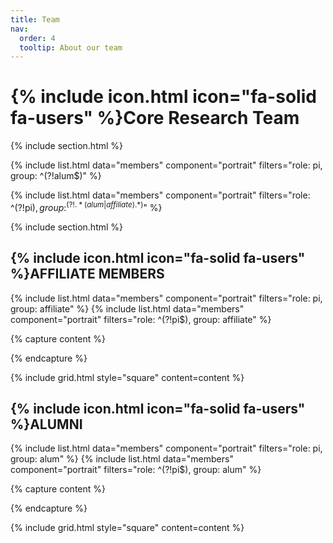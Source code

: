 ```yaml
---
title: Team
nav:
  order: 4
  tooltip: About our team
---
```


# {% include icon.html icon="fa-solid fa-users" %}Core Research Team

<!-- Meet our core research group: -->

{% include section.html %}

{% include list.html data="members" component="portrait" filters="role: pi, group: ^(?!alum$)" %}
<!-- {% include list.html data="members" component="portrait" filters="role: ^(?!pi$), group: ^(?!alum$|affiliate$)" %} -->
<!-- {% include list.html data="members" component="portrait" filters="role: ^(?!pi$), group: ^(?!alum$|affiliate$)" %} -->
{% include list.html data="members" component="portrait" filters="role: ^(?!pi$), group: ^(?!.*(alum|affiliate).*)$" %}

<!-- {% include section.html background="images/background.jpg" dark=true %} -->

<!-- And our affiliate members: -->

{% include section.html %}

## {% include icon.html icon="fa-solid fa-users" %}AFFILIATE MEMBERS

<!-- ## AFFILIATE MEMBERS -->

{% include list.html data="members" component="portrait" filters="role: pi, group: affiliate" %}
{% include list.html data="members" component="portrait" filters="role: ^(?!pi$), group: affiliate" %}

{% capture content %}

{% endcapture %}

{% include grid.html style="square" content=content %}

## {% include icon.html icon="fa-solid fa-users" %}ALUMNI

{% include list.html data="members" component="portrait" filters="role: pi, group: alum" %}
{% include list.html data="members" component="portrait" filters="role: ^(?!pi$), group: alum" %}

{% capture content %}

<!-- {% include figure.html image="images/photo.jpg" %}
{% include figure.html image="images/photo.jpg" %}
{% include figure.html image="images/photo.jpg" %} -->

{% endcapture %}

{% include grid.html style="square" content=content %}
